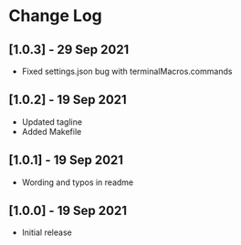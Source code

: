 # Change Log

## [1.0.3] - 29 Sep 2021
- Fixed settings.json bug with terminalMacros.commands

## [1.0.2] - 19 Sep 2021
- Updated tagline
- Added Makefile

## [1.0.1] - 19 Sep 2021
- Wording and typos in readme

## [1.0.0] - 19 Sep 2021

- Initial release